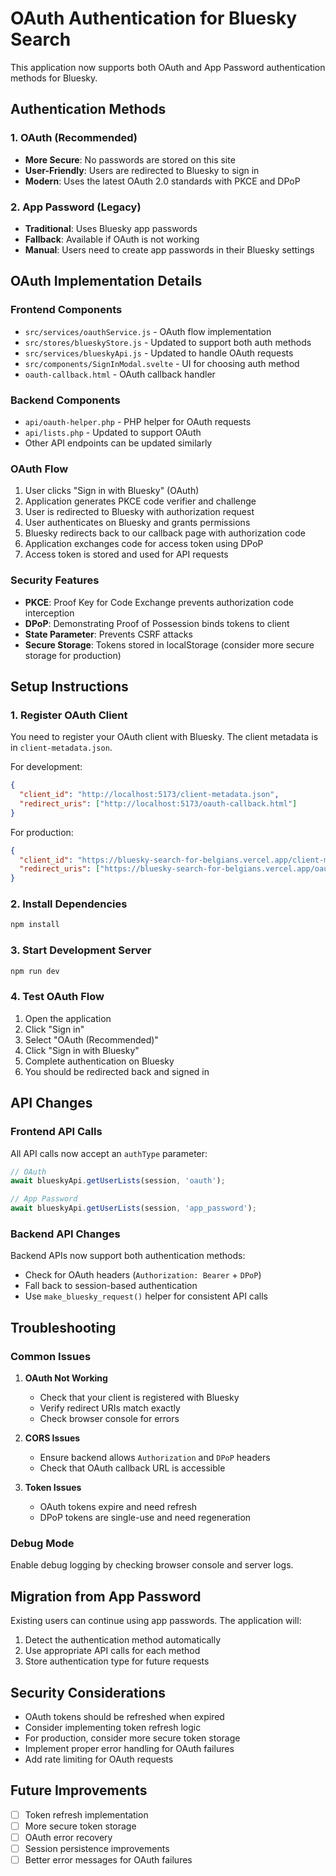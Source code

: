# OAuth Authentication for Bluesky Search

This application now supports both OAuth and App Password authentication methods for Bluesky.

## Authentication Methods

### 1. OAuth (Recommended)
- **More Secure**: No passwords are stored on this site
- **User-Friendly**: Users are redirected to Bluesky to sign in
- **Modern**: Uses the latest OAuth 2.0 standards with PKCE and DPoP

### 2. App Password (Legacy)
- **Traditional**: Uses Bluesky app passwords
- **Fallback**: Available if OAuth is not working
- **Manual**: Users need to create app passwords in their Bluesky settings

## OAuth Implementation Details

### Frontend Components
- `src/services/oauthService.js` - OAuth flow implementation
- `src/stores/blueskyStore.js` - Updated to support both auth methods
- `src/services/blueskyApi.js` - Updated to handle OAuth requests
- `src/components/SignInModal.svelte` - UI for choosing auth method
- `oauth-callback.html` - OAuth callback handler

### Backend Components
- `api/oauth-helper.php` - PHP helper for OAuth requests
- `api/lists.php` - Updated to support OAuth
- Other API endpoints can be updated similarly

### OAuth Flow
1. User clicks "Sign in with Bluesky" (OAuth)
2. Application generates PKCE code verifier and challenge
3. User is redirected to Bluesky with authorization request
4. User authenticates on Bluesky and grants permissions
5. Bluesky redirects back to our callback page with authorization code
6. Application exchanges code for access token using DPoP
7. Access token is stored and used for API requests

### Security Features
- **PKCE**: Proof Key for Code Exchange prevents authorization code interception
- **DPoP**: Demonstrating Proof of Possession binds tokens to client
- **State Parameter**: Prevents CSRF attacks
- **Secure Storage**: Tokens stored in localStorage (consider more secure storage for production)

## Setup Instructions

### 1. Register OAuth Client
You need to register your OAuth client with Bluesky. The client metadata is in `client-metadata.json`.

For development:
```json
{
  "client_id": "http://localhost:5173/client-metadata.json",
  "redirect_uris": ["http://localhost:5173/oauth-callback.html"]
}
```

For production:
```json
{
  "client_id": "https://bluesky-search-for-belgians.vercel.app/client-metadata.json",
  "redirect_uris": ["https://bluesky-search-for-belgians.vercel.app/oauth-callback.html"]
}
```

### 2. Install Dependencies
```bash
npm install
```

### 3. Start Development Server
```bash
npm run dev
```

### 4. Test OAuth Flow
1. Open the application
2. Click "Sign in"
3. Select "OAuth (Recommended)"
4. Click "Sign in with Bluesky"
5. Complete authentication on Bluesky
6. You should be redirected back and signed in

## API Changes

### Frontend API Calls
All API calls now accept an `authType` parameter:
```javascript
// OAuth
await blueskyApi.getUserLists(session, 'oauth');

// App Password
await blueskyApi.getUserLists(session, 'app_password');
```

### Backend API Changes
Backend APIs now support both authentication methods:
- Check for OAuth headers (`Authorization: Bearer` + `DPoP`)
- Fall back to session-based authentication
- Use `make_bluesky_request()` helper for consistent API calls

## Troubleshooting

### Common Issues

1. **OAuth Not Working**
   - Check that your client is registered with Bluesky
   - Verify redirect URIs match exactly
   - Check browser console for errors

2. **CORS Issues**
   - Ensure backend allows `Authorization` and `DPoP` headers
   - Check that OAuth callback URL is accessible

3. **Token Issues**
   - OAuth tokens expire and need refresh
   - DPoP tokens are single-use and need regeneration

### Debug Mode
Enable debug logging by checking browser console and server logs.

## Migration from App Password

Existing users can continue using app passwords. The application will:
1. Detect the authentication method automatically
2. Use appropriate API calls for each method
3. Store authentication type for future requests

## Security Considerations

- OAuth tokens should be refreshed when expired
- Consider implementing token refresh logic
- For production, consider more secure token storage
- Implement proper error handling for OAuth failures
- Add rate limiting for OAuth requests

## Future Improvements

- [ ] Token refresh implementation
- [ ] More secure token storage
- [ ] OAuth error recovery
- [ ] Session persistence improvements
- [ ] Better error messages for OAuth failures